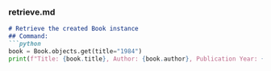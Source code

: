 ### retrieve.md

```md
# Retrieve the created Book instance
## Command:
```python
book = Book.objects.get(title="1984")
print(f"Title: {book.title}, Author: {book.author}, Publication Year: {book.publication_year}")
